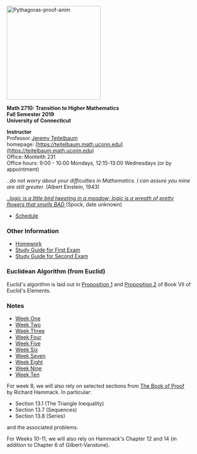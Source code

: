 <a title="William B. Faulk [CC BY-SA 4.0 (https://creativecommons.org/licenses/by-sa/4.0)], via Wikimedia Commons" href="https://commons.wikimedia.org/wiki/File:Pythagoras-proof-anim.svg"><img width="256" alt="Pythagoras-proof-anim" src="https://upload.wikimedia.org/wikipedia/commons/thumb/9/9e/Pythagoras-proof-anim.svg/256px-Pythagoras-proof-anim.svg.png"></a> 

**Math 2710: Transition to Higher Mathematics** <br>
**Fall Semester 2019** <br>
**University of Connecticut** <br>



**Instructor** <br>
Professor [Jeremy Teitelbaum](mailto:jeremy.teitelbaum@uconn.edu) <br>
homepage: [https://teitelbaum.math.uconn.edu](https://teitelbaum.math.uconn.edu) <br>
Office: Monteith 231 <br>
Office hours: 9:00 - 10:00 Mondays, 12:15-13:00 Wednesdays (or by appointment)<br />

<p>

<em> ..do not worry about your difficulties in Mathematics.  I can assure you mine are still greater. </em>
(Albert Einstein, 1943)<br>

<em> <a href="https://www.youtube.com/watch?v=Mswr-u99Lq0"> ..logic is a little bird tweeting in a meadow; logic is a wreath of pretty flowers that smells BAD </a></em> 
(Spock, date unknown)<br>

</p>


- <a href="Docs/schedule.html"> Schedule </a>

### Other Information

- <a href="Homework/Homework.html"> Homework </a>
- <a href="Notes/StudyGuide.html"> Study Guide for First Exam </a>
- <a href="Notes/StudyGuide2.html"> Study Guide for Second Exam </a>

### Euclidean Algorithm (from Euclid)

Euclid's algorithm is laid out in [Proposition 1](https://mathcs.clarku.edu/~djoyce/java/elements/bookVII/propVII1.html)
and [Proposition 2](https://mathcs.clarku.edu/~djoyce/java/elements/bookVII/propVII2.html) of Book VII of Euclid's Elements.

### Notes

- <a href="Notes/Week1.html"> Week One  </a>
- <a href="Notes/Week2.html"> Week Two </a>
- <a href="Notes/Week3.html"> Week Three </a>
- <a href="Notes/Week4.html"> Week Four </a>
- <a href="Notes/Week5.html"> Week Five </a>
- <a href="Notes/Week6.html"> Week Six </a>
- <a href="Notes/Week7.html"> Week Seven </a>
- <a href="Notes/Week8.html"> Week Eight </a>
- <a href="Notes/Week9.html"> Week Nine </a>
- <a href="Notes/Week10.html"> Week Ten </a>

For week 8, we will also rely on selected sections from [The Book of Proof](https://www.people.vcu.edu/~rhammack/BookOfProof/Main.pdf)
by Richard Hammack.  In particular:

- Section 13.1 (The Triangle Inequality)
- Section 13.7 (Sequences)
- Section 13.8 (Series)

and the associated problems.

For Weeks 10-11, we will also rely on Hammack's Chapter 12 and 14 (in addition to Chapter 6 of Gilbert-Vanstone).


